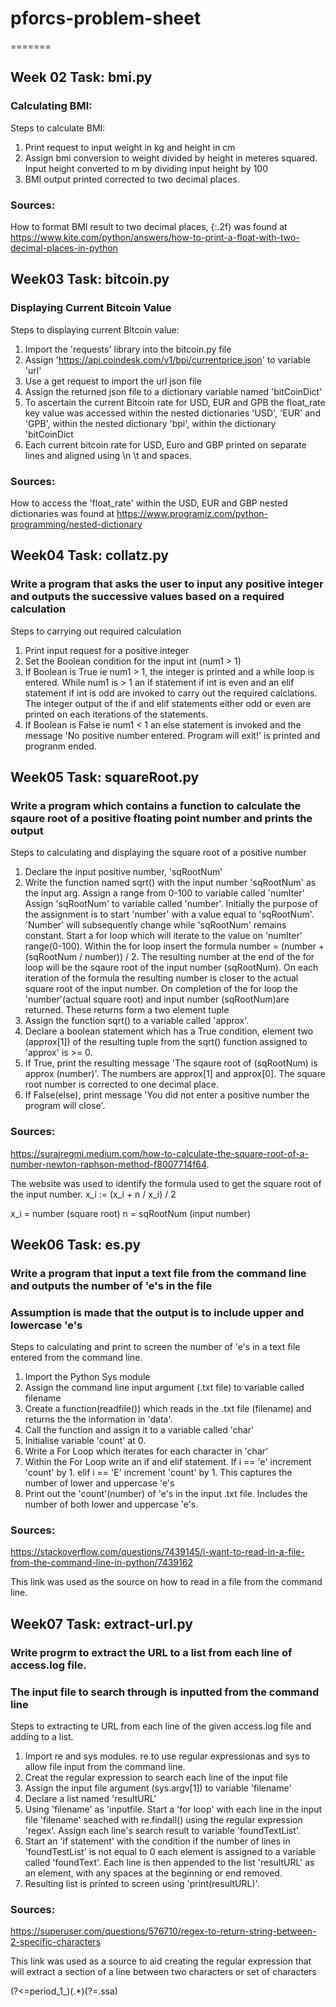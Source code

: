 # pforcs-problem-sheet


=======

## Week 02 Task: bmi.py
### Calculating BMI:

Steps to calculate BMI:

1. Print request to input weight in kg and height in cm
2. Assign bmi conversion to weight divided by height in meteres squared. Input height converted to m by dividing input height by 100
3. BMI output printed corrected to two decimal places.

### Sources:

How to format BMI result to two decimal places, {:.2f) was found at
https://www.kite.com/python/answers/how-to-print-a-float-with-two-decimal-places-in-python

## Week03 Task: bitcoin.py 
### Displaying Current Bitcoin Value

Steps to displaying current Bltcoin value:

1. Import the 'requests' library into the bitcoin.py file
2. Assign 'https://api.coindesk.com/v1/bpi/currentprice.json' to variable 'url'
3. Use a get request to import the url json file
4. Assign the returned json file to a dictionary variable named 'bitCoinDict'
5. To ascertain the current Bitcoin rate for USD, EUR and GPB the float_rate key value was accessed within the nested dictionaries
   'USD', 'EUR' and 'GPB', within the nested dictionary 'bpi', within the dictionary 'bitCoinDict
6. Each current bitcoin rate for USD, Euro and GBP printed on separate lines and aligned using \n \t and spaces.

### Sources:
How to access the 'float_rate' within the USD, EUR and GBP nested dictionaries was found at
https://www.programiz.com/python-programming/nested-dictionary

## Week04 Task: collatz.py
### Write a program that asks the user to input any positive integer and outputs the successive values based on a required calculation

Steps to carrying out required calculation

1. Print input request for a positive integer
2. Set the Boolean condition for the input int (num1 > 1)
3. If Boolean is True ie num1 > 1, the integer is printed and a while loop is entered.
   While num1 is > 1 an if statement if int is even and an elif statement if int is odd are invoked to carry out
   the required calclations. The integer output of the if and elif statements either odd or even are printed on each 
   iterations of the statements.
4. If Boolean is False ie num1 < 1 an else statement is invoked and the message 'No positive number entered. Program will exit!'
   is printed and progranm ended.

## Week05 Task: squareRoot.py
### Write a program which contains a function to calculate the sqaure root of a positive floating point number and prints the output

Steps to calculating and displaying the square root of a positive number

1. Declare the input positive number, 'sqRootNum'
2. Write the function named sqrt() with the input number 'sqRootNum' as the input arg.
   Assign a range from 0-100 to variable called 'numIter'
   Assign 'sqRootNum' to variable called 'number'. Initially the purpose of the assignment is to start 'number' with a value equal to 'sqRootNum'.
   'Number' will subsequently change while 'sqRootNum' remains constant.
   Start a for loop which will iterate to the value on 'numIter' range(0-100). Within the for loop insert the formula number = (number + (sqRootNum / number)) / 2.
   The resulting number at the end of the for loop will be the sqaure root of the input number (sqRootNum). On each iteration of the formula the resulting number
   is closer to the actual square root of the input number.
   On completion of the for loop the 'number'(actual square root) and input number (sqRootNum)are returned.
   These returns form a two element tuple
3. Assign the function sqrt() to a variable called 'approx'.
4. Declare a boolean statement which has a True condition, element two (approx[1]) of the resulting tuple from the sqrt() function assigned to 'approx' is >= 0.
5. If True, print the resulting message 'The sqaure root of (sqRootNum) is approx (number)'. The numbers are approx[1] and approx[0].
   The square root number is corrected to one decimal place.
6. If False(else), print message 'You did not enter a positive number the program will close'.

### Sources:
https://surajregmi.medium.com/how-to-calculate-the-square-root-of-a-number-newton-raphson-method-f8007714f64.

The website was used to identify the formula used to get  the square root of the input number.
x_i := (x_i + n / x_i) / 2

x_i = number (square root)
n = sqRootNum (input number)

## Week06 Task: es.py
### Write a program that input a text file from the command line and outputs the number of 'e's in the file
### Assumption is made that the output is to include upper and lowercase 'e's

Steps to calculating and print to screen the number of 'e's in a text file entered from the command line.

1. Import the Python Sys module
2. Assign the command line input argument (.txt file) to variable called filename
3. Create a function(readfile()) which reads in the .txt file (filename) and returns the the information in 'data'.
4. Call the function and assign it to a variable called 'char'
5. Initialise variable 'count' at 0.
6. Write a For Loop which iterates for each character in 'char'
7. Within the For Loop write an if and elif statement. If i == 'e' increment 'count' by 1.
   elif i == 'E' increment 'count' by 1. This captures the number of lower and uppercase 'e's 
8. Print out the 'count'(number) of 'e's in the input .txt file. Includes the number of both lower and uppercase 'e's.

### Sources:
https://stackoverflow.com/questions/7439145/i-want-to-read-in-a-file-from-the-command-line-in-python/7439162

This link was used as the source on how to read in a file from the command line. 

## Week07 Task: extract-url.py
### Write progrm to extract the URL to a list from each line of access.log file.
### The input file to search through is inputted from the command line

Steps to extracting te URL from each line of the given access.log file and adding to a list.

1. Import re and sys modules. re to use regular expressionas and sys to allow file input from the command line.
2. Creat the regular expression to search each line of the input file
3. Assign the input file argument (sys.argv[1]) to variable 'filename'
4. Declare a list named 'resultURL'
5. Using 'filename' as 'inputfile. Start a 'for loop' with each line in the input file 'filename' seached with re.findall() using the 
   regular expression 'regex'. Assign each line's search result to variable 'foundTextList'.
6. Start an 'if statement' with the condition if the number of lines in 'foundTestList' is not equal to 0 each element is assigned to
   a variable called 'foundText'. Each line is then appended to the list 'resultURL' as an element, with any spaces at the beginning or end
   removed. 
7. Resulting list is printed to screen using 'print(resultURL)'.

### Sources:
https://superuser.com/questions/576710/regex-to-return-string-between-2-specific-characters

This link was used as a source to aid creating the regular expression that will extract a section of a line between two characters or set of characters

(?<=period_1_)(.*)(?=.ssa)
